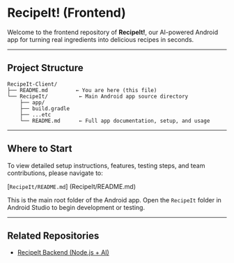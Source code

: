 # RecipeIt! (Frontend)

Welcome to the frontend repository of **RecipeIt!**, our AI-powered Android app for turning real ingredients into delicious recipes in seconds.

---

## Project Structure

```
RecipeIt-Client/
├── README.md         ← You are here (this file)
└── RecipeIt/          ← Main Android app source directory
    ├── app/
    ├── build.gradle
    ├── ...etc
    └── README.md      ← Full app documentation, setup, and usage
```

---

## Where to Start

To view detailed setup instructions, features, testing steps, and team contributions, please navigate to:

[`RecipeIt/README.md`] (RecipeIt/README.md)

This is the main root folder of the Android app. Open the `RecipeIt` folder in Android Studio to begin development or testing.

---

## Related Repositories

- [RecipeIt Backend (Node.js + AI)](https://github.com/NEU-MobileDev-3/RecipeIt-Server)
